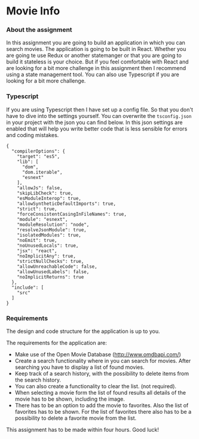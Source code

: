 # Movie Info

### About the assignment
In this assignment you are going to build an application in which you can search movies.
The application is going to be built in React. Whether you are going te use Redux or another statemanger or that you are going to build it stateless is your choice. But if you feel comfortable with React and are looking for a bit more challenge in this assignment then I recommend using a state management tool.
You can also use Typescript if you are looking for a bit more challenge.

### Typescript
If you are using Typescript then I have set up a config file. So that you don't have to dive into the settings yourself. 
You can overwrite the `tsconfig.json` in your project with the json you can find below.
In this json settings are enabled that will help you write better code that is less sensible for errors and coding mistakes.

```
{
  "compilerOptions": {
    "target": "es5",
    "lib": [
      "dom",
      "dom.iterable",
      "esnext"
    ],
    "allowJs": false,
    "skipLibCheck": true,
    "esModuleInterop": true,
    "allowSyntheticDefaultImports": true,
    "strict": true,
    "forceConsistentCasingInFileNames": true,
    "module": "esnext",
    "moduleResolution": "node",
    "resolveJsonModule": true,
    "isolatedModules": true,
    "noEmit": true,
    "noUnusedLocals": true,
    "jsx": "react",
    "noImplicitAny": true,
    "strictNullChecks": true,
    "allowUnreachableCode": false,
    "allowUnusedLabels": false,
    "noImplicitReturns": true
  },
  "include": [
    "src"
  ]
}
```

### Requirements
The design and code structure for the application is up to you.

The requirements for the application are:
- Make use of the Open Movie Database (http://www.omdbapi.com/)
- Create a search functionality where in you can search for movies. After searching you have to display a list of found movies.
- Keep track of a search history, with the possibility to delete items from the search history.
- You can also create a functionality to clear the list. (not required).
- When selecting a movie form the list of found results all details of the movie has to be shown, including the image.
- There has to be an option to add the movie to favorites. Also the list of favorites has to be shown.
For the list of favorites there also has to be a possibility to delete a favorite movie from the list.

This assignment has to be made within four hours.
Good luck!